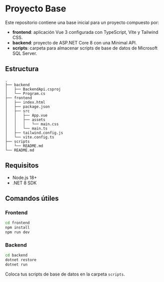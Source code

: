 # Proyecto Base

Este repositorio contiene una base inicial para un proyecto compuesto por:

- **frontend**: aplicación Vue 3 configurada con TypeScript, Vite y Tailwind CSS.
- **backend**: proyecto de ASP.NET Core 8 con una Minimal API.
- **scripts**: carpeta para almacenar scripts de base de datos de Microsoft SQL Server.

## Estructura

```
.
├── backend
│   ├── BackendApi.csproj
│   └── Program.cs
├── frontend
│   ├── index.html
│   ├── package.json
│   ├── src
│   │   ├── App.vue
│   │   ├── assets
│   │   │   └── main.css
│   │   └── main.ts
│   ├── tailwind.config.js
│   └── vite.config.ts
├── scripts
│   └── README.md
└── README.md
```

## Requisitos

- Node.js 18+
- .NET 8 SDK

## Comandos útiles

### Frontend

```bash
cd frontend
npm install
npm run dev
```

### Backend

```bash
cd backend
dotnet restore
dotnet run
```

Coloca tus scripts de base de datos en la carpeta `scripts`.
